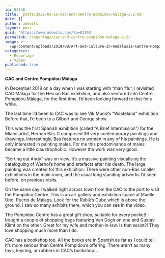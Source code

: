 ```yaml
---
id: 81148
title: _posts/2021-08-16-cac-and-centre-pompidou-malaga-2-2.md
date: {}
author: adewils
layout: post
guid: 'https://www.adewils.com/?p=81148'
permalink: /reportage/cac-and-centre-pompidou-malaga-2-2/
image: >-
  /wp-content/uploads/2019/08/Art-and-Culture-in-Andalusia-Centre-Pompidou-Malaga-1332x666.jpg
categories:
  - Reportage
  - Video
published: true
---
```

**CAC and Centre Pompidou Màlaga**  

In December 2018 on a day when I was starting with “man ’flu“, I revisited CAC Màlaga for the Hernan Bas exhibition, and also ventured into Centre Pompidou Màlaga, for the first time. I’d been looking forward to that for a while.  

The last time I’d been to CAC was to see Vik Muniz’s “Wasteland” exhibition. Before that, I’d been to a Gilbert and George show.  

This was the first Spanish exhibition (called “A Brief Intermission”) for the Miami artist, Hernan Bas. It comprised 36 very contemporary paintings and drawings. Interestingly, Bas features no women in any of his paintings. He is only interested in painting males. For me this predominance of males became a little claustrophobic. However the work was very good.  

“Sorting out Andy” was on view. It’s a massive painting visualising the cataloguing of Warhol’s home and artefacts after his death. The large painting was created for this exhibition.
There were other non-Bas smaller exhibitions in the main room, and the usual long standing artworks I’d seen before, on previous visits.  

On the same day I walked right across town from the CAC to the port to visit the Pompidou Centre. This is an art gallery and exhibition space at Muelle Uno, Puerto de Málaga. Look for the Rubik’s Cube which is above the ground. I saw so many exhibits there, which you can see in the video.  

The Pompidou Centre has a great gift shop, suitable for every pocket! I bought a couple of shopping bags featuring Van Gogh on one and Gustav Klimt on the other. Great for my wife and mother-in-law. Is that sexist?! They love shopping much more than I do.  

CAC has a bookshop too. All the books are in Spanish as far as I could tell. It’s more serious than Centre Pompidou’s offering. There aren’t as many toys, keyring, or rubbers in CAC’s bookshop…
